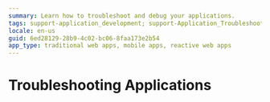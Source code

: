 ```yaml
---
summary: Learn how to troubleshoot and debug your applications.
tags: support-application_development; support-Application_Troubleshooting; support-Application_Troubleshooting-overview; support-webapps-overview
locale: en-us
guid: 6ed28129-28b9-4c02-bc06-8faa173e2b54
app_type: traditional web apps, mobile apps, reactive web apps
---
```


# Troubleshooting Applications